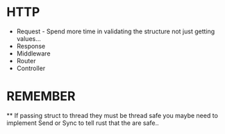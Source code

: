 # HTTP

* Request    - Spend more time in validating the structure not just getting values...
* Response
* Middleware
* Router
* Controller



# REMEMBER

** If passing struct to thread they must be thread safe you maybe need to implement Send or Sync to tell rust that the are safe..
